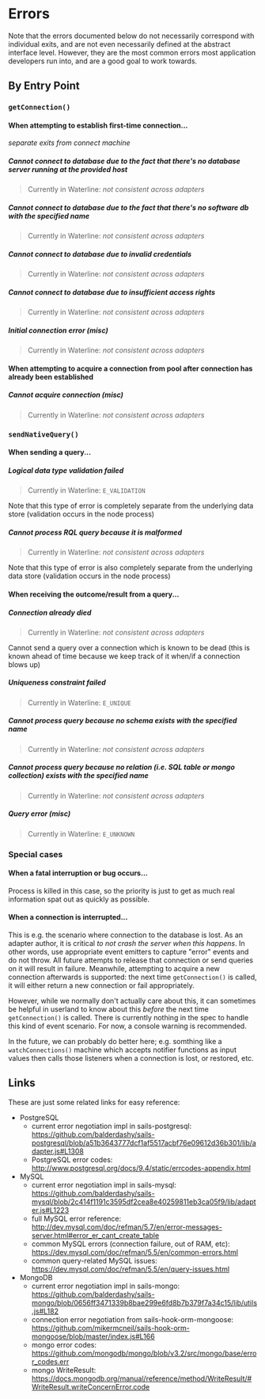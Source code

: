 # Errors

Note that the errors documented below do not necessarily correspond with individual exits, and are not even necessarily defined at the abstract interface level.  However, they are the most common errors most application developers run into, and are a good goal to work towards.



## By Entry Point

### `getConnection()`

#### When attempting to establish first-time connection...

_separate exits from connect machine_

##### Cannot connect to database due to the fact that there's no database server running at the provided host
> Currently in Waterline: _not consistent across adapters_

##### Cannot connect to database due to the fact that there's no software db with the specified name
> Currently in Waterline: _not consistent across adapters_

##### Cannot connect to database due to invalid credentials
> Currently in Waterline: _not consistent across adapters_

##### Cannot connect to database due to insufficient access rights
> Currently in Waterline: _not consistent across adapters_

##### Initial connection error (misc)
> Currently in Waterline: _not consistent across adapters_



#### When attempting to acquire a connection from pool after connection has already been established

##### Cannot acquire connection (misc)
> Currently in Waterline: _not consistent across adapters_



### `sendNativeQuery()`

#### When sending a query...

##### Logical data type validation failed
> Currently in Waterline: `E_VALIDATION`

Note that this type of error is completely separate from the underlying data store (validation occurs in the node process)

##### Cannot process RQL query because it is malformed
> Currently in Waterline: _not consistent across adapters_

Note that this type of error is also completely separate from the underlying data store (validation occurs in the node process)


#### When receiving the outcome/result from a query...

##### Connection already died
> Currently in Waterline: _not consistent across adapters_

Cannot send a query over a connection which is known to be dead (this is known ahead of time because we keep track of it when/if a connection blows up)

##### Uniqueness constraint failed
> Currently in Waterline: `E_UNIQUE`

##### Cannot process query because no schema exists with the specified name
> Currently in Waterline: _not consistent across adapters_

##### Cannot process query because no relation (i.e. SQL table or mongo collection) exists with the specified name
> Currently in Waterline: _not consistent across adapters_

##### Query error (misc)
> Currently in Waterline: `E_UNKNOWN`



### Special cases

#### When a fatal interruption or bug occurs...
Process is killed in this case, so the priority is just to get as much real information spat out as quickly as possible.

#### When a connection is interrupted...
This is e.g. the scenario where connection to the database is lost.  As an adapter author, it is critical _to not crash the server when this happens_.  In other words, use appropriate event emitters to capture "error" events and do not throw.  All future attempts to release that connection or send queries on it will result in failure.  Meanwhile, attempting to acquire a new connection afterwards is supported: the next time `getConnection()` is called, it will either return a new connection or fail appropriately.  

However, while we normally don't actually care about this, it can sometimes be helpful in userland to know about this _before_ the next time `getConnection()` is called.  There is currently nothing in the spec to handle this kind of event scenario.  For now, a console warning is recommended.

In the future, we can probably do better here; e.g. somthing like a `watchConnections()` machine which accepts notifier functions as input values then calls those listeners when a connection is lost, or restored, etc.






## Links

These are just some related links for easy reference:

- PostgreSQL
  - current error negotiation impl in sails-postgresql: https://github.com/balderdashy/sails-postgresql/blob/a51b3643777dcf1af5517acbf76e09612d36b301/lib/adapter.js#L1308
  - PostgreSQL error codes: http://www.postgresql.org/docs/9.4/static/errcodes-appendix.html
- MySQL
  - current error negotiation impl in sails-mysql: https://github.com/balderdashy/sails-mysql/blob/2c414f1191c3595df2cea8e40259811eb3ca05f9/lib/adapter.js#L1223
  - full MySQL error reference: http://dev.mysql.com/doc/refman/5.7/en/error-messages-server.html#error_er_cant_create_table
  - common MySQL errors (connection failure, out of RAM, etc): https://dev.mysql.com/doc/refman/5.5/en/common-errors.html
  - common query-related MySQL issues: https://dev.mysql.com/doc/refman/5.5/en/query-issues.html
- MongoDB
  - current error negotiation impl in sails-mongo: https://github.com/balderdashy/sails-mongo/blob/0656ff3471339b8bae299e6fd8b7b379f7a34c15/lib/utils.js#L182
  - connection error negotiation from sails-hook-orm-mongoose: https://github.com/mikermcneil/sails-hook-orm-mongoose/blob/master/index.js#L166
  - mongo error codes: https://github.com/mongodb/mongo/blob/v3.2/src/mongo/base/error_codes.err
  - mongo WriteResult: https://docs.mongodb.org/manual/reference/method/WriteResult/#WriteResult.writeConcernError.code
